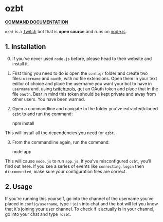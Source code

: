 # ozbt #

**[COMMAND DOCUMENTATION](COMMANDS.md)**

`ozbt` is a [Twitch](http://twitch.tv/) bot that is **open source** and runs on
[node.js](https://nodejs.org/).

## 1. Installation ##

0. If you've never used `node.js` before, please head to their website and install
it.

1. First thing you need to do is open the `config/` folder and create two files:
`username` and `oauth`, with no file extensions. Open them in your text editor of
choice and place the username you want your bot to have in `username` and, using
[twitchtools](https://twitchtools.com/chat-token), get an OAuth token and place that
in the file `oauth`. Bear in mind this token should be kept private and away from
other users. You have been warned.

2. Open a commandline and navigate to the folder you've extracted/cloned `ozbt` to
and run the command:

    npm install

This will install all the dependencies you need for `ozbt`.

3. From the commandline again, run the command:

    node app

This will cause `node.js` to run `app.js`. If you've misconfigured `ozbt`, you'll find
out here. If you see a series of events like `connecting`, `logon` then `disconnected`, make sure your configuration files are correct.

## 2. Usage ##

If you're running this yourself, go into the channel of the username you've placed in `config/username`, type `!join` into chat and the bot will let you know that it's joining your user channel. To check if it actually is in your channel, go into your chat and type `!ozbt`.